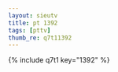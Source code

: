 ```yaml
--- 
layout: sieutv
title: pt 1392
tags: [pttv]
thumb_re: q7t11392
---
```

{% include q7t1 key="1392" %} 
